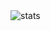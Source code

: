 <img align="center" alt="stats" src="https://github-readme-stats.vercel.app/api?username=HitaloSama&show_icons=true&hide_border=true&count_private=true&theme=dark&custom_title=Hitalo's Statistics">
